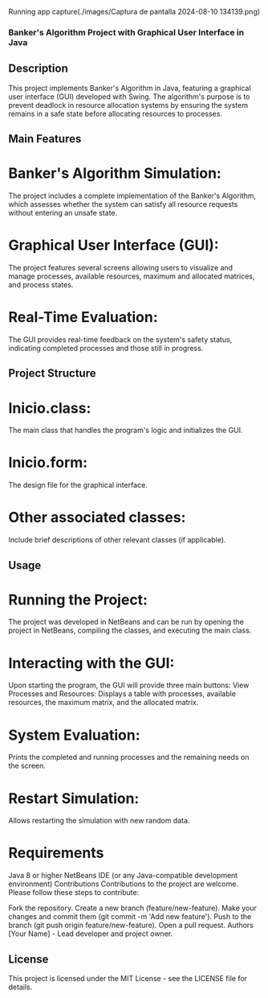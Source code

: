 
Running app capture(./images/Captura de pantalla 2024-08-10 134139.png)





### Banker's Algorithm Project with Graphical User Interface in Java
## Description
This project implements  Banker's Algorithm in Java, featuring a graphical user interface (GUI) developed with Swing. The algorithm's purpose is to prevent deadlock in resource allocation systems by ensuring the system remains in a safe state before allocating resources to processes.

## Main Features
# Banker's Algorithm Simulation: 
The project includes a complete implementation of the Banker's Algorithm, which assesses whether the system can satisfy all resource requests without entering an unsafe state.
# Graphical User Interface (GUI):
The project features several screens allowing users to visualize and manage processes, available resources, maximum and allocated matrices, and process states.
# Real-Time Evaluation: 
The GUI provides real-time feedback on the system's safety status, indicating completed processes and those still in progress.

## Project Structure

# Inicio.class: 
The main class that handles the program's logic and initializes the GUI.
# Inicio.form: 
The design file for the graphical interface.
# Other associated classes:
Include brief descriptions of other relevant classes (if applicable).

## Usage

# Running the Project:
The project was developed in NetBeans and can be run by opening the project in NetBeans, compiling the classes, and executing the main class.
# Interacting with the GUI: 
Upon starting the program, the GUI will provide three main buttons:
View Processes and Resources: Displays a table with processes, available resources, the maximum matrix, and the allocated matrix.
# System Evaluation:
Prints the completed and running processes and the remaining needs on the screen.
# Restart Simulation:
Allows restarting the simulation with new random data.

# Requirements
Java 8 or higher
NetBeans IDE (or any Java-compatible development environment)
Contributions
Contributions to the project are welcome. Please follow these steps to contribute:

Fork the repository.
Create a new branch (feature/new-feature).
Make your changes and commit them (git commit -m 'Add new feature').
Push to the branch (git push origin feature/new-feature).
Open a pull request.
Authors
[Your Name] - Lead developer and project owner.
## License
This project is licensed under the MIT License - see the LICENSE file for details.

